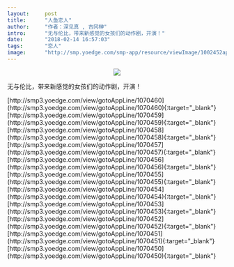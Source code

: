 ```yaml
---
layout:     post
title:      "人鱼恋人"
author:     "作者：深见真 , 吉冈榊"
intro:      "无与伦比，带来新感觉的女孩们的动作剧，开演！"
date:       "2018-02-14 16:57:03"
tags:       "恋人"
image:      "http://smp.yoedge.com/smp-app/resource/viewImage/1002452appline.png"
---
```

<div style="text-align: center">
<p><img src="http://smp.yoedge.com/smp-app/resource/viewImage/1002452appline.png"/></p>
</div>
<p class="post-meta">
<span>无与伦比，带来新感觉的女孩们的动作剧，开演！</span>
</p>
[http://smp3.yoedge.com/view/gotoAppLine/1070460](http://smp3.yoedge.com/view/gotoAppLine/1070460){:target="_blank"}
[http://smp3.yoedge.com/view/gotoAppLine/1070459](http://smp3.yoedge.com/view/gotoAppLine/1070459){:target="_blank"}
[http://smp3.yoedge.com/view/gotoAppLine/1070458](http://smp3.yoedge.com/view/gotoAppLine/1070458){:target="_blank"}
[http://smp3.yoedge.com/view/gotoAppLine/1070457](http://smp3.yoedge.com/view/gotoAppLine/1070457){:target="_blank"}
[http://smp3.yoedge.com/view/gotoAppLine/1070456](http://smp3.yoedge.com/view/gotoAppLine/1070456){:target="_blank"}
[http://smp3.yoedge.com/view/gotoAppLine/1070455](http://smp3.yoedge.com/view/gotoAppLine/1070455){:target="_blank"}
[http://smp3.yoedge.com/view/gotoAppLine/1070454](http://smp3.yoedge.com/view/gotoAppLine/1070454){:target="_blank"}
[http://smp3.yoedge.com/view/gotoAppLine/1070453](http://smp3.yoedge.com/view/gotoAppLine/1070453){:target="_blank"}
[http://smp3.yoedge.com/view/gotoAppLine/1070452](http://smp3.yoedge.com/view/gotoAppLine/1070452){:target="_blank"}
[http://smp3.yoedge.com/view/gotoAppLine/1070451](http://smp3.yoedge.com/view/gotoAppLine/1070451){:target="_blank"}
[http://smp3.yoedge.com/view/gotoAppLine/1070450](http://smp3.yoedge.com/view/gotoAppLine/1070450){:target="_blank"}


